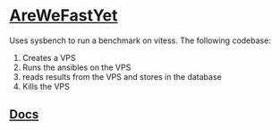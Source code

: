 # [AreWeFastYet](https://benchmark.vitess.io)
Uses sysbench to run a benchmark on vitess. 
The following codebase:
1. Creates a VPS
2. Runs the ansibles on the VPS
3. reads results from the VPS and stores in the database
4. Kills the VPS

## [Docs](docs/README.md)




